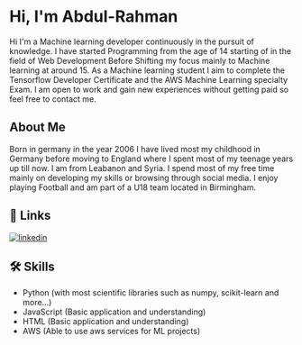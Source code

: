 
# Hi, I'm  Abdul-Rahman

Hi I'm a Machine learning developer continuously in the pursuit of knowledge. I have started Programming from the age of 14 starting of 
in the field of Web Development Before Shifting my focus mainly to Machine learning at around 15. As a Machine learning student I aim to 
complete the Tensorflow Developer Certificate and the AWS Machine Learning specialty Exam. I am open to work and gain new experiences without 
getting paid so feel free to contact me.

##  About Me

Born in germany in the year 2006 I have lived most my childhood in Germany before moving to England where I spent most of my teenage years up till now. I am from 
Leabanon and Syria. I spend most of my free time mainly on developing my skills or browsing through social media. I enjoy playing Football 
and am part of a U18 team located in Birmingham.

## 🔗 Links
[![linkedin](https://img.shields.io/badge/linkedin-0A66C2?style=for-the-badge&logo=linkedin&logoColor=white)](https://www.linkedin.com/in/abdul-rahman-chamma-b075101b1/)



## 🛠 Skills
- Python (with most scientific libraries such as numpy, scikit-learn and more...)
- JavaScript (Basic application and understanding)
- HTML (Basic application and understanding)
- AWS (Able to use aws services for ML projects)
